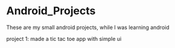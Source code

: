 # Android_Projects
These are my small android projects, while I was learning android


project 1: made a tic tac toe app with simple ui  
